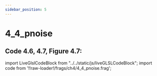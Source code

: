 ```yaml
---
sidebar_position: 5
---
```


# 4_4_pnoise
## Code 4.6, 4.7, Figure 4.7: 

import LiveGlslCodeBlock from "../../static/js/liveGLSLCodeBlock";
import code from '!!raw-loader!/frags/ch4/4_4_pnoise.frag';

<LiveGlslCodeBlock fragName='4_4_pnoise.frag' fragCode={code} />

